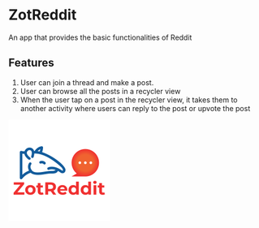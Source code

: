 # ZotReddit
An app that provides the basic functionalities of Reddit

## Features
1. User can join a thread and make a post.
2. User can browse all the posts in a recycler view
3. When the user tap on a post in the recycler view, it takes them to another activity where users can reply to the post or upvote the post

<img src='https://github.com/Ting0718/ZotReddit/blob/simple/zotreddit.png' />
